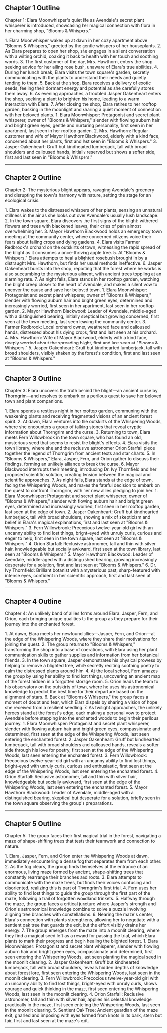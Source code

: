 ## Chapter 1 Outline

<synopsis>Chapter 1: Elara Moonwhisper's quiet life as Avendale's secret plant whisperer is introduced, showcasing her magical connection with flora in her charming shop, "Blooms & Whispers."</synopsis>

<events>
1. Elara Moonwhisper wakes up at dawn in her cozy apartment above "Blooms & Whispers," greeted by the gentle whispers of her houseplants.
2. As Elara prepares to open her shop, she engages in a silent conversation with a wilting orchid, coaxing it back to health with her touch and soothing words.
3. The first customer of the day, Mrs. Hawthorn, enters the shop seeking advice for her ailing rose bush, unaware of Elara's true abilities.
4. During her lunch break, Elara visits the town square's garden, secretly communicating with the plants to understand their needs and quietly tending to them.
5. Back at the shop, Elara receives a delivery of exotic seeds, feeling their dormant energy and potential as she carefully stores them away.
6. As evening approaches, a troubled Jasper Oakenheart enters the shop, seeking a plant to brighten his home, leading to a warm interaction with Elara.
7. After closing the shop, Elara retires to her rooftop garden, basking in the moonlight and sharing a quiet moment of connection with her beloved plants.
</events>

<characters>
1. Elara Moonwhisper: Protagonist and secret plant whisperer, owner of "Blooms & Whispers," slender with flowing auburn hair and bright green eyes, gentle and nurturing personality, first seen in her apartment, last seen in her rooftop garden.
2. Mrs. Hawthorn: Regular customer and wife of Mayor Hawthorn Blackwood, elderly with a kind face, concerned about her plants, first and last seen in "Blooms & Whispers."
3. Jasper Oakenheart: Gruff but kindhearted lumberjack, tall with broad shoulders and calloused hands, initially reserved but shows a softer side, first and last seen in "Blooms & Whispers."
</characters>

----------------

## Chapter 2 Outline

<synopsis>Chapter 2: The mysterious blight appears, ravaging Avendale's greenery and disrupting the town's harmony with nature, setting the stage for an ecological crisis.</synopsis>

<events>
1. Elara wakes to the distressed whispers of her plants, sensing an unnatural stillness in the air as she looks out over Avendale's usually lush landscape.
2. In the town square, Elara discovers the first signs of the blight: withered flowers and trees with blackened leaves, their cries of pain almost overwhelming her.
3. Mayor Hawthorn Blackwood holds an emergency town meeting at the community center, where concerned citizens voice their fears about failing crops and dying gardens.
4. Elara visits Farmer Redbrook's orchard on the outskirts of town, witnessing the rapid spread of the blight as it consumes a once-thriving apple tree.
5. At "Blooms & Whispers," Elara attempts to heal a blighted rosebush brought in by a distraught Mrs. Hawthorn, but finds her usual methods ineffective.
6. Jasper Oakenheart bursts into the shop, reporting that the forest where he works is also succumbing to the mysterious ailment, with ancient trees toppling at an alarming rate.
7. As night falls, Elara stands in her rooftop garden, watching the blight creep closer to the heart of Avendale, and makes a silent vow to uncover the cause and save her beloved town.
</events>

<characters>
1. Elara Moonwhisper: Protagonist and secret plant whisperer, owner of "Blooms & Whispers," slender with flowing auburn hair and bright green eyes, determined and increasingly worried, first seen in her apartment, last seen in her rooftop garden.
2. Mayor Hawthorn Blackwood: Leader of Avendale, middle-aged with a distinguished bearing, initially skeptical but growing concerned, first seen at the town meeting, last seen leaving the community center.
3. Farmer Redbrook: Local orchard owner, weathered face and calloused hands, distressed about his dying crops, first and last seen at his orchard.
4. Mrs. Hawthorn: Wife of Mayor Blackwood, elderly with a kind face, deeply worried about the spreading blight, first and last seen at "Blooms & Whispers."
5. Jasper Oakenheart: Gruff but kindhearted lumberjack, tall with broad shoulders, visibly shaken by the forest's condition, first and last seen at "Blooms & Whispers."
</characters>

----------------

## Chapter 3 Outline

<synopsis>Chapter 3: Elara uncovers the truth behind the blight—an ancient curse by Thorngrim—and resolves to embark on a perilous quest to save her beloved town and plant companions.</synopsis>

<events>
1. Elara spends a restless night in her rooftop garden, communing with the weakening plants and receiving fragmented visions of an ancient forest spirit.
2. At dawn, Elara ventures into the outskirts of the Whispering Woods, where she encounters a group of talking stones that reveal cryptic information about Thorngrim and the curse.
3. Returning to town, Elara meets Fern Willowbrook in the town square, who has found an old, mysterious seed that seems to resist the blight's effects.
4. Elara visits the town library, where she and the reclusive astronomer Orion Starfall piece together the legend of Thorngrim from ancient texts and star charts.
5. In "Blooms & Whispers," Elara, Jasper, Fern, and Orion gather to discuss their findings, forming an unlikely alliance to break the curse.
6. Mayor Blackwood interrupts their meeting, introducing Dr. Ivy Thornfield and her proposed scientific solution, creating tension between the magical and scientific approaches.
7. As night falls, Elara stands at the edge of town, facing the Whispering Woods, and makes the fateful decision to embark on the quest to confront Thorngrim, with her new allies pledging to join her.
</events>

<characters>
1. Elara Moonwhisper: Protagonist and secret plant whisperer, owner of "Blooms & Whispers," slender with flowing auburn hair and bright green eyes, determined and increasingly worried, first seen in her rooftop garden, last seen at the edge of town.
2. Jasper Oakenheart: Gruff but kindhearted lumberjack, tall with broad shoulders, showing a mix of skepticism and belief in Elara's magical explanations, first and last seen at "Blooms & Whispers."
3. Fern Willowbrook: Precocious twelve-year-old girl with an uncanny ability to find lost things, bright-eyed with unruly curls, curious and eager to help, first seen in the town square, last seen at "Blooms & Whispers."
4. Orion Starfall: Reclusive astronomer, tall and thin with silver hair, knowledgeable but socially awkward, first seen at the town library, last seen at "Blooms & Whispers."
5. Mayor Hawthorn Blackwood: Leader of Avendale, middle-aged with a distinguished bearing, growing increasingly desperate for a solution, first and last seen at "Blooms & Whispers."
6. Dr. Ivy Thornfield: Brilliant botanist with a mysterious past, sharp-featured with intense eyes, confident in her scientific approach, first and last seen at "Blooms & Whispers."
</characters>

----------------

## Chapter 4 Outline

<synopsis>Chapter 4: An unlikely band of allies forms around Elara: Jasper, Fern, and Orion, each bringing unique qualities to the group as they prepare for their journey into the enchanted forest.</synopsis>

<events>
1. At dawn, Elara meets her newfound allies—Jasper, Fern, and Orion—at the edge of the Whispering Woods, where they share their motivations for joining the quest.
2. The group returns to "Blooms & Whispers," transforming the shop into a base of operations, with Elara using her plant communication skills to gather supplies and information from her botanical friends.
3. In the town square, Jasper demonstrates his physical prowess by helping to remove a blighted tree, while secretly reciting soothing poetry to calm the distressed plants around him.
4. At the local school, Fern amazes the group by using her ability to find lost things, uncovering an ancient map of the forest hidden in a forgotten storage room.
5. Orion leads the team to his observatory on the outskirts of town, where he uses his astronomical knowledge to predict the best time for their departure based on the alignment of stars.
6. Back at "Blooms & Whispers," the group faces a moment of doubt and fear, which Elara dispels by sharing a vision of hope she received from a resilient seedling.
7. As twilight approaches, the unlikely heroes stand at the forest's edge, each making a personal vow to protect Avendale before stepping into the enchanted woods to begin their perilous journey.
</events>

<characters>
1. Elara Moonwhisper: Protagonist and secret plant whisperer, slender with flowing auburn hair and bright green eyes, compassionate and determined, first seen at the edge of the Whispering Woods, last seen entering the enchanted forest.
2. Jasper Oakenheart: Gruff but kindhearted lumberjack, tall with broad shoulders and calloused hands, reveals a softer side through his love for poetry, first seen at the edge of the Whispering Woods, last seen entering the enchanted forest.
3. Fern Willowbrook: Precocious twelve-year-old girl with an uncanny ability to find lost things, bright-eyed with unruly curls, curious and enthusiastic, first seen at the edge of the Whispering Woods, last seen entering the enchanted forest.
4. Orion Starfall: Reclusive astronomer, tall and thin with silver hair, knowledgeable but socially awkward, first seen at the edge of the Whispering Woods, last seen entering the enchanted forest.
5. Mayor Hawthorn Blackwood: Leader of Avendale, middle-aged with a distinguished bearing, skeptical but desperate for a solution, briefly seen in the town square observing the group's preparations.
</characters>

----------------

## Chapter 5 Outline

<synopsis>Chapter 5: The group faces their first magical trial in the forest, navigating a maze of shape-shifting trees that tests their teamwork and connection to nature.</synopsis>

<events>
1. Elara, Jasper, Fern, and Orion enter the Whispering Woods at dawn, immediately encountering a dense fog that separates them from each other.
2. As the fog clears, the group finds themselves at the entrance of an enormous, living maze formed by ancient, shape-shifting trees that constantly rearrange their branches and roots.
3. Elara attempts to communicate with the maze trees, but finds their voices confusing and disoriented, realizing this is part of Thorngrim's first trial.
4. Fern uses her ability to find lost things to guide the group through the first part of the maze, following a trail of forgotten woodland trinkets.
5. Halfway through the maze, the group faces a critical juncture where Jasper's strength and Orion's astronomical knowledge combine to solve a puzzle involving aligning tree branches with constellations.
6. Nearing the maze's center, Elara's connection with plants strengthens, allowing her to negotiate with a sentient oak tree that guards the exit, but the effort visibly drains her energy.
7. The group emerges from the maze into a moonlit clearing, where they find a magical seed left as a reward for passing the trial, which Elara plants to mark their progress and begin healing the blighted forest.
</events>

<characters>
1. Elara Moonwhisper: Protagonist and secret plant whisperer, slender with flowing auburn hair and bright green eyes, compassionate and determined, first seen entering the Whispering Woods, last seen planting the magical seed in the moonlit clearing.
2. Jasper Oakenheart: Gruff but kindhearted lumberjack, tall with broad shoulders, reveals hidden depths of knowledge about forest lore, first seen entering the Whispering Woods, last seen in the moonlit clearing.
3. Fern Willowbrook: Precocious twelve-year-old girl with an uncanny ability to find lost things, bright-eyed with unruly curls, shows courage and quick thinking in the maze, first seen entering the Whispering Woods, last seen in the moonlit clearing.
4. Orion Starfall: Reclusive astronomer, tall and thin with silver hair, applies his celestial knowledge practically in the maze, first seen entering the Whispering Woods, last seen in the moonlit clearing.
5. Sentient Oak Tree: Ancient guardian of the maze exit, gnarled and imposing with eyes formed from knots in its bark, stern but fair, first and last seen at the maze's exit.
</characters>

----------------


